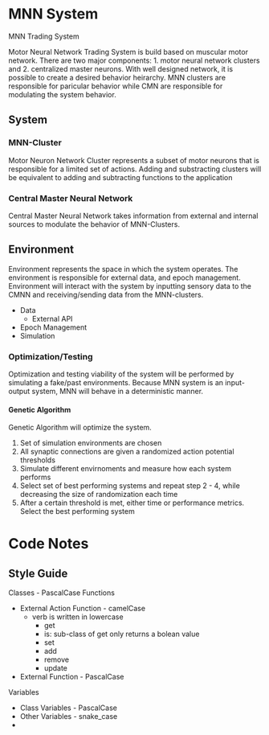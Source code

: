 # MNN System
 MNN Trading System

Motor Neural Network Trading System is build based on muscular motor network. There are two major components: 1. motor neural network clusters and 2. centralized master neurons. With well designed network, it is possible to create a desired behavior heirarchy. MNN clusters are responsible for paricular behavior while CMN are responsible for modulating the system behavior. 

## System
### MNN-Cluster
Motor Neuron Network Cluster represents a subset of motor neurons that is responsible for a limited set of actions. Adding and substracting clusters will be equivalent to adding and subtracting functions to the application

### Central Master Neural Network
Central Master Neural Network takes information from external and internal sources to modulate the behavior of MNN-Clusters. 

## Environment
Environment represents the space in which the system operates. The environment is responsible for external data, and epoch management. Environment will interact with the system by inputting sensory data to the CMNN and receiving/sending data from the MNN-clusters. 

- Data
    - External API
- Epoch Management
- Simulation


### Optimization/Testing
Optimization and testing viability of the system will be performed by simulating a fake/past environments. Because MNN system is an input-output system, MNN will behave in a deterministic manner. 

#### Genetic Algorithm
Genetic Algorithm will optimize the system. 
1. Set of simulation environments are chosen
2. All synaptic connections are given a randomized action potential thresholds
3. Simulate different envirnoments and measure how each system performs
4. Select set of best performing systems and repeat step 2 - 4, while decreasing the size of randomization each time
5. After a certain threshold is met, either time or performance metrics. Select the best performing system

# Code Notes
## Style Guide
Classes - PascalCase
Functions
- External Action Function - camelCase
    - verb is written in lowercase
        - get
        - is: sub-class of get only returns a bolean value
        - set
        - add
        - remove
        - update
- External Function - PascalCase

Variables
- Class Variables - PascalCase
- Other Variables - snake_case
- 